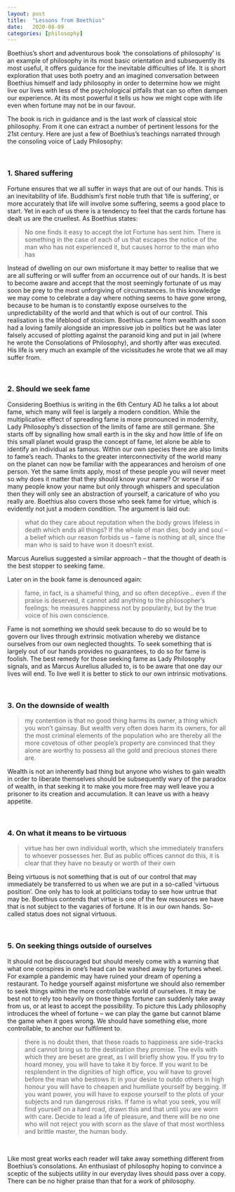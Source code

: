 ```yaml
---
layout: post
title:  "Lessons from Boethius"
date:   2020-08-09
categories: [philosophy]
---
```


Boethius’s short and adventurous book ‘the consolations of philosophy’ is an example of philosophy in its most basic orientation and subsequently its most useful, it offers guidance for the inevitable difficulties of life. It is short exploration that uses both poetry and an imagined conversation between Boethius himself and lady philosophy in order to determine how we might live our lives with less of the psychological pitfalls that can so often dampen our experience. At its most powerful it tells us how we might cope with life even when fortune may not be in our favour.

The book is rich in guidance and is the last work of classical stoic philosophy. From it one can extract a number of pertinent lessons for the 21st century. Here are just a few of Boethius’s teachings narrated through the consoling voice of Lady Philosophy:

<br>

### 1.	Shared suffering 
Fortune ensures that we all suffer in ways that are out of our hands. This is an inevitability of life. Buddhism’s first noble truth that ‘life is suffering’, or more accurately that life will involve some suffering, seems a good place to start. Yet in each of us there is a tendency to feel that the cards fortune has dealt us are the cruellest. As Boethius states:

> No one finds it easy to accept the lot Fortune has sent him. There is something in the case of each of us that escapes the notice of the man who has not experienced it, but causes horror to the man who has

Instead of dwelling on our own misfortune it may better to realise that we are all suffering or will suffer from an occurrence out of our hands. It is best to become aware and accept that the most seemingly fortunate of us may soon be prey to the most unforgiving of circumstances. In this knowledge we may come to celebrate a day where nothing seems to have gone wrong, because to be human is to constantly expose ourselves to the unpredictability of the world and that which is out of our control. This realisation is the lifeblood of stoicism. 
Boethius came from wealth and soon had a loving family alongside an impressive job in politics but he was later falsely accused of plotting against the paranoid king and put in jail (where he wrote the Consolations of Philosophy), and shortly after was executed. His life is very much an example of the vicissitudes he wrote that we all may suffer from.

<br>

### 2.	Should we seek fame 
Considering Boethius is writing in the 6th Century AD he talks a lot about fame, which many will feel is largely a modern condition. 
While the multiplicative effect of spreading fame is more pronounced in modernity, Lady Philosophy’s dissection of the limits of fame are still germane. She starts off by signalling how small earth is in the sky and how little of life on this small planet would grasp the concept of fame, let alone be able to identify an individual as famous. Within our own species there are also limits to fame’s reach. Thanks to the greater interconnectivity of the world many on the planet can now be familiar with the appearances and heroism of one person. Yet the same limits apply, most of these people you will never meet so why does it matter that they should know your name? Or worse if so many people know your name but only through whispers and speculation then they will only see an abstraction of yourself, a caricature of who you really are. 
	Boethius also covers those who seek fame for virtue, which is evidently not just a modern condition. The argument is laid out:
>what do they care about reputation when the body grows lifeless in death which ends all things? If the whole of man dies, body and soul – a belief which our reason forbids us – fame is nothing at all, since the man who is said to have won it doesn’t exist.

Marcus Aurelius suggested a similar approach – that the thought of death is the best stopper to seeking fame.

Later on in the book fame is denounced again:

>fame, in fact, is a shameful thing, and so often deceptive… even if the praise is deserved, it cannot add anything to the philosopher’s feelings: he measures happiness not by popularity, but by the true voice of his own conscience.

Fame is not something we should seek because to do so would be to govern our lives through extrinsic motivation whereby we distance ourselves from our own neglected thoughts. To seek something that is largely out of our hands provides no guarantees, to do so for fame is foolish. The best remedy for those seeking fame as Lady Philosophy signals, and as Marcus Aurelius alluded to, is to be aware that one day our lives will end. To live well it is better to stick to our own intrinsic motivations. 

<br>

### 3.	On the downside of wealth 
> my contention is that no good thing harms its owner, a thing which you won’t gainsay. But wealth very often does harm its owners, for all the most criminal elements of the population who are thereby all the more covetous of other people’s property are convinced that they alone are worthy to possess all the gold and precious stones there are.

Wealth is not an inherently bad thing but anyone who wishes to gain wealth in order to liberate themselves should be subsequently wary of the paradox of wealth, in that seeking it to make you more free may well leave you a prisoner to its creation and accumulation. It can leave us with a heavy appetite. 

<br>

### 4.	On what it means to be virtuous 
 >virtue has her own individual worth, which she immediately transfers to whoever possesses her. But as public offices cannot do this, it is clear that they have no beauty or worth of their own 

Being virtuous is not something that is out of our control that may immediately be transferred to us when we are put in a so-called ‘virtuous position’. One only has to look at politicians today to see how untrue that may be. Boethius contends that virtue is one of the few resources we have that is not subject to the vagaries of fortune. It is in our own hands. So-called status does not signal virtuous.

<br>

### 5.	On seeking things outside of ourselves 
It should not be discouraged but should merely come with a warning that what one conspires in one’s head can be washed away by fortunes wheel. For example a pandemic may have ruined your dream of opening a restaurant. To hedge yourself against misfortune we should also remember to seek things within the more controllable world of ourselves. It may be best not to rely too heavily on those things fortune can suddenly take away from us, or at least to accept the possibility. To picture this Lady philosophy introduces the wheel of fortune – we can play the game but cannot blame the game when it goes wrong. We should have something else, more controllable, to anchor our fulfilment to.

> there is no doubt then, that these roads to happiness are side-tracks and cannot bring us to the destination they promise. The evils with which they are beset are great, as I will briefly show you. If you try to hoard money, you will have to take it by force. If you want to be resplendent in the dignities of high office, you will have to grovel before the man who bestows it: in your desire to outdo others in high honour you will have to cheapen and humiliate yourself by begging. If you want power, you will have to expose yourself to the plots of your subjects and run dangerous risks. If fame is what you seek, you will find yourself on a hard road, drawn this and that until you are worn with care. Decide to lead a life of pleasure, and there will be no one who will not reject you with scorn as the slave of that most worthless and brittle master, the human body.

<br>

Like most great works each reader will take away something different from Boethius’s consolations. An enthusiast of philosophy hoping to convince a sceptic of the subjects utility in our everyday lives should pass over a copy. There can be no higher praise than that for a work of philosophy. 
